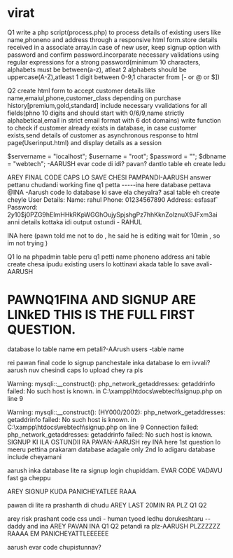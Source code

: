 # virat


Q1
write a php script(process.php)  to process details of existing users like name,phoneno and address through a responsive html form.store details received in a associate array.in case of new user, keep signup option with password and confirm password.incorparate necessary validations using regular expressions for a strong password(minimum 10 characters, alphabets must be between(a-z), atleat 2 alphabets should be uppercase(A-Z),atleast 1 digit between 0-9,1 character from [- or @ or $])

Q2
create html form to accept customer details like name,emaiul,phone,customer_class depending on purchase history[premium,gold,standard] include necessary vvalidations for all fields(phno 10 digits and should start with 0/6/9,name strictly alphabetical,email in strict email format with 6 dot domains) write function to check if customer already exists in database, in case customer exists,send details of customer as asynchronous response to html page(Userinput.html) and display details as a session



$servername = "localhost";
$username = "root";
$password = "";
$dbname = "webtech";
-AARUSH
evar code di idi? pavan? dantlo table eh create ledu

AREY FINAL CODE CAPS LO SAVE CHESI PAMPANDI-AARUSH
answer pettanu chudandi working fine q1 petta -----ina here
database pettava @INA -Aarush
 code lo database ki save ela cheyalra? asal table eh create cheyle 
User Details:
Name: rahul
Phone: 01234567890
Address: esfasaf`
Password: $2y$10$j0PZG9hEImHHkRKpWGGhOujySpjshgPz7hhKknZolznuX9JFxm3ai
anni details kottaka idi output ostundi - RAHUL

INA here (pawn told me not to do , he said he is editing wait for 10min , so im not trying )

Q1 lo na phpadmin table peru q1 petti name phoneno address ani table create chesa ipudu existing users lo kottinavi akada table lo save avali-AARUSH





# PAWNQ1FINA AND SIGNUP ARE LINkED THIS IS THE FULL FIRST QUESTION.
database lo table name em petali?-AArush
users -table name

rei pawan final code lo signup panchestale inka database lo em ivvali? aarush nuv chesindi caps lo upload chey ra pls


Warning: mysqli::__construct(): php_network_getaddresses: getaddrinfo failed: No such host is known. in C:\xampp\htdocs\webtech\signup.php on line 9

Warning: mysqli::__construct(): (HY000/2002): php_network_getaddresses: getaddrinfo failed: No such host is known. in C:\xampp\htdocs\webtech\signup.php on line 9
Connection failed: php_network_getaddresses: getaddrinfo failed: No such host is known. SIGNUP KI ILA OSTUNDII RA PAVAN-AARUSH
rey INA here 1st question lo meeru pettina prakaram database adagale only 2nd lo adigaru database include cheyamani

aarush inka database lite ra signup login chupiddam. EVAR CODE VADAVU fast ga cheppu

AREY SIGNUP KUDA PANICHEYATLEE RAAA

pawan di lite ra prashanth di chudu
AREY LAST 20MIN RA PLZ Q1 Q2


arey risk prashant code css undi  - human tyoed ledhu dorukeshtaru --daddy and ina
AREY PAVAN INA Q1 Q2 petandi ra plz-AARUSH
PLZZZZZZ RAAAA EM PANICHEYATTLEEEEEE

aarush evar code chupistunnav?
